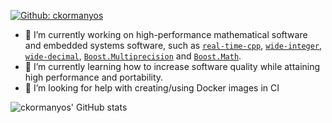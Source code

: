 [![Github: ckormanyos](https://img.shields.io/badge/-ckormanyos-blue?style=flat-square&logo=GitHub&logoColor=white&color=black&link=https://github.com/ckormanyos)](https://github.com/ckormanyos)

- 🔭 I’m currently working on high-performance mathematical software and embedded systems software, such as [`real-time-cpp`](https://github.com/boostorg/real-time-cpp), [`wide-integer`](https://github.com/ckormanyos/wide-integer), [`wide-decimal`](https://github.com/ckormanyos/wide-decimal), [`Boost.Multiprecision`](https://github.com/boostorg/multiprecision) and [`Boost.Math`](https://github.com/boostorg/math).
- 🌱 I’m currently learning how to increase software quality while attaining high performance and portability.
- 🤔 I’m looking for help with creating/using Docker images in CI

![ckormanyos' GitHub stats](https://github-readme-stats.vercel.app/api?username=ckormanyos&theme=default&show_icons=true)
